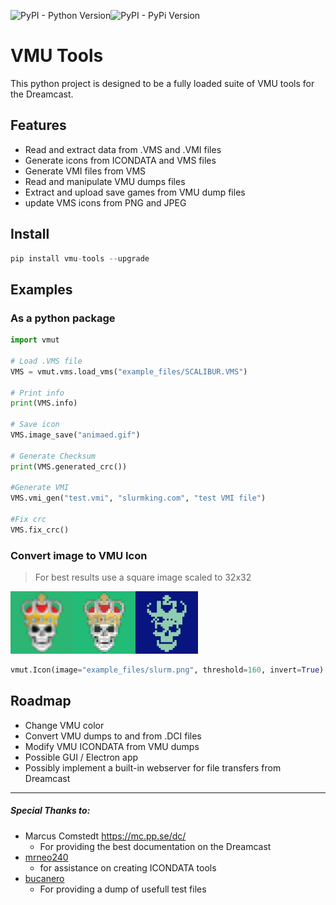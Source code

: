![PyPI - Python Version](https://img.shields.io/pypi/pyversions/vmu-tools)![PyPI - PyPi Version](https://img.shields.io/pypi/v/vmu-tools.svg)

# VMU Tools

This python project is designed to be a fully loaded suite of VMU tools for the Dreamcast.

## Features
* Read and extract data from .VMS and  .VMI files
* Generate icons from ICONDATA and VMS files
* Generate VMI files from VMS 
* Read and manipulate VMU dumps files
* Extract and upload save games from VMU dump files
* update VMS icons from PNG and JPEG


## Install 
``` python
pip install vmu-tools --upgrade
```


## Examples
### As a python package
```python
import vmut

# Load .VMS file
VMS = vmut.vms.load_vms("example_files/SCALIBUR.VMS")

# Print info
print(VMS.info)

# Save icon
VMS.image_save("animaed.gif")

# Generate Checksum
print(VMS.generated_crc())

#Generate VMI
VMS.vmi_gen("test.vmi", "slurmking.com", "test VMI file")

#Fix crc
VMS.fix_crc()
```
### Convert image to VMU Icon
> For best results use a square image scaled to 32x32

<img src="https://raw.githubusercontent.com/slurmking/vmu-tools/main/example_files/slurm.png" width="100" /><img src="https://raw.githubusercontent.com/slurmking/vmu-tools/main/example_files/ICONDATA_GEN.png" width="100" /><img src="https://raw.githubusercontent.com/slurmking/vmu-tools/main/example_files/ICONDATA_GEN_MONO.png" width="100" />

```python
vmut.Icon(image="example_files/slurm.png", threshold=160, invert=True).save()
```




## Roadmap
* Change VMU color
* Convert VMU dumps to and from .DCI files
* Modify VMU ICONDATA from VMU dumps
* Possible GUI / Electron app
* Possibly implement a built-in webserver for file transfers from Dreamcast




----
##### Special Thanks  to:
* Marcus Comstedt https://mc.pp.se/dc/
	* For providing the best documentation on the Dreamcast 
* [mrneo240](https://github.com/mrneo240)
	* for assistance on creating ICONDATA tools
*  [bucanero](https://github.com/bucanero)
	* For providing a dump of usefull test files
